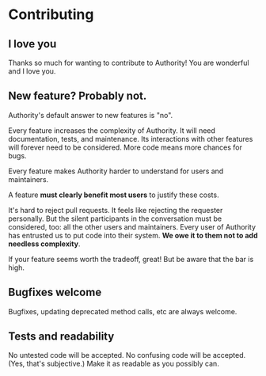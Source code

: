 # Contributing

## I love you

Thanks so much for wanting to contribute to Authority! You are wonderful and I love you.

## New feature? Probably not.

Authority's default answer to new features is "no".

Every feature increases the complexity of Authority. It will need documentation, tests, and maintenance. Its interactions with other features will forever need to be considered. More code means more chances for bugs.

Every feature makes Authority harder to understand for users and maintainers.

A feature **must clearly benefit most users** to justify these costs.

It's hard to reject pull requests. It feels like rejecting the requester personally. But the silent participants in the conversation must be considered, too: all the other users and maintainers. Every user of Authority has entrusted us to put code into their system. **We owe it to them not to add needless complexity**.

If your feature seems worth the tradeoff, great! But be aware that the bar is high.

## Bugfixes welcome

Bugfixes, updating deprecated method calls, etc are always welcome.

## Tests and readability

No untested code will be accepted. No confusing code will be accepted. (Yes, that's subjective.) Make it as readable as you possibly can.
